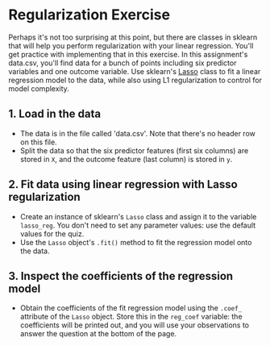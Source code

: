 # Regularization Exercise

Perhaps it's not too surprising at this point, but there are classes in sklearn that will help you perform regularization with your linear regression. You'll get practice with implementing that in this exercise. In this assignment's data.csv, you'll find data for a bunch of points including six predictor variables and one outcome variable. Use sklearn's [Lasso](https://scikit-learn.org/stable/modules/generated/sklearn.linear_model.Lasso.html) class to fit a linear regression model to the data, while also using L1 regularization to control for model complexity.

## 1. Load in the data

* The data is in the file called 'data.csv'. Note that there's no header row on this file.
* Split the data so that the six predictor features (first six columns) are stored in `X`, and the outcome feature (last column) is stored in `y`.

## 2. Fit data using linear regression with Lasso regularization

* Create an instance of sklearn's `Lasso` class and assign it to the variable `lasso_reg`. You don't need to set any parameter values: use the default values for the quiz.
* Use the `Lasso` object's `.fit()` method to fit the regression model onto the data.

## 3. Inspect the coefficients of the regression model

* Obtain the coefficients of the fit regression model using the `.coef_` attribute of the `Lasso` object. Store this in the `reg_coef` variable: the coefficients will be printed out, and you will use your observations to answer the question at the bottom of the page.
